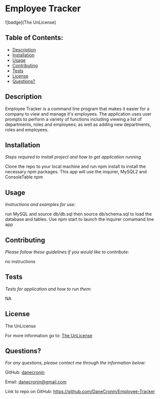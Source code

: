 # Employee Tracker
  ![badge](The UnLicense)

  ## Table of Contents:
  * [Description](#Description)
  * [Installation](#installation)
  * [Usage](#usage)
  * [Contributing](#Contributing)
  * [Tests](#Tests)
  * [License](#License)
  * [Questions?](#questions)

  ## Description
   Employee Tracker is a command line program that makes it easier for a company to view and manage it's employees. The application uses user prompts to perform a variety of functions including viewing a list of departments, roles and employees; as well as adding new departments, roles and employees.

  ## Installation
  *Steps required to install project and how to get application running*
  
  Clone the repo to your local machine and run npm install to install the necessary npm packages. This app will use the inquirer, MySQL2 and ConsoleTable npm

  ## Usage
  *Instructions and examples for use:*

  run MySQL and source db/db.sql then source db/schema.sql to load the database and tables. Use npm start to launch  the inquirer  comamand line app

  ## Contributing
  *Please follow these guidelines if you would like to contribute:*

  no instructions 

  ## Tests
  *Tests for application and how to run them:*

  NA

  ## License
  
  The UnLicense

  For more information go to: [The UnLicense]()

  ## Questions?

  *For any questions, please contact me through the information below:*
 
  GitHub: [danecronin](https://github.com/danecronin)

  Email: danecronin@gmail.com

  Link to repo on GitHub: https://github.com/DaneCronin/Employee-Tracker

